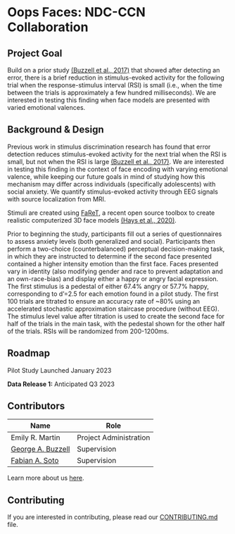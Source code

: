# Oops Faces: NDC-CCN Collaboration

## Project Goal
Build on a prior study [(Buzzell et al., 2017)](https://www.jneurosci.org/content/jneuro/early/2017/02/13/JNEUROSCI.1202-16.2017.full.pdf?versioned=true) that showed after detecting an error, there is a brief reduction in stimulus-evoked activity for the following trial when the response-stimulus interval (RSI) is small (i.e., when the time between the trials is approximately a few hundred milliseconds). We are interested in testing this finding when face models are presented with varied emotional valences.

## Background & Design
Previous work in stimulus discrimination research has found that error detection reduces stimulus-evoked activity for the next trial when the RSI is small, but not when the RSI is large [(Buzzell et al., 2017)](https://www.jneurosci.org/content/jneuro/early/2017/02/13/JNEUROSCI.1202-16.2017.full.pdf?versioned=true). We are interested in testing this finding in the context of face encoding with varying emotional valence, while keeping our future goals in mind of studying how this mechanism may differ across individuals (specifically adolescents) with social anxiety. We quantify stimulus-evoked activity through EEG signals with source localization from MRI. 

Stimuli are created using [FaReT](https://github.com/fsotoc/FaReT), a recent open source toolbox to create realistic computerized 3D face models [(Hays et al., 2020)](https://link.springer.com/content/pdf/10.3758/s13428-020-01421-4.pdf).

Prior to beginning the study, participants fill out a series of questionnaires to assess anxiety levels (both generalized and social). Participants then perform a two-choice (counterbalanced) perceptual decision-making task, in which they are instructed to determine if the second face presented contained a higher intensity emotion than the first face. Faces presented vary in identity (also modifying gender and race to prevent adaptation and an own-race-bias) and display either a happy or angry facial expression. The first stimulus is a pedestal of either 67.4% angry or 57.7% happy, corresponding to d’=2.5 for each emotion found in a pilot study. The first 100 trials are titrated to ensure an accuracy rate of ~80% using an accelerated stochastic approximation staircase procedure (without EEG). The stimulus level value after titration is used to create the second face for half of the trials in the main task, with the pedestal shown for the other half of the trials. RSIs will be randomized from 200-1200ms.  


## Roadmap
Pilot Study Launched January 2023

**Data Release 1:** Anticipated Q3 2023


## Contributors
| Name | Role |
| ---  | ---  |
| Emily R. Martin | Project Administration |
| [George A. Buzzell](http://www.ndclab.com/george-buzzell/) | Supervision |
| [Fabian A. Soto](https://ccnlab.fiu.edu/People.html) | Supervision |

Learn more about us [here](https://www.ndclab.com/people).

## Contributing
If you are interested in contributing, please read our [CONTRIBUTING.md](CONTRIBUTING.md) file.
